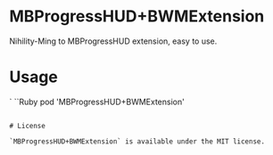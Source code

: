 # MBProgressHUD+BWMExtension
Nihility-Ming to MBProgressHUD extension, easy to use.

# Usage
`
``Ruby
pod 'MBProgressHUD+BWMExtension'
```

# License

`MBProgressHUD+BWMExtension` is available under the MIT license. 